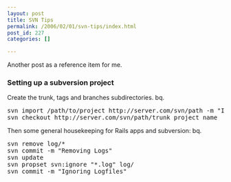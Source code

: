 ```yaml
---
layout: post
title: SVN Tips
permalink: /2006/02/01/svn-tips/index.html
post_id: 227
categories: []

---
```


 Another post as a reference item for me.




### Setting up a subversion project




Create the trunk, tags and branches subdirectories.
bq. 
<pre>
svn import /path/to/project http://server.com/svn/path -m "Initial Upload" 
svn checkout http://server.com/svn/path/trunk project name
</pre>


Then some general housekeeping for Rails apps and subversion:
bq. 
<pre>
svn remove log/*
svn commit -m "Removing Logs" 
svn update
svn propset svn:ignore "*.log" log/
svn commit -m "Ignoring Logfiles" 
</pre>
